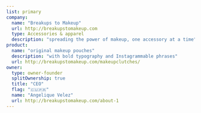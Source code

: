 ```yaml
---
list: primary
company:
  name: "Breakups to Makeup"
  url: http://breakupstomakeup.com
  type: Accessories & apparel
  description: "spreading the power of makeup, one accessory at a time"
product:
  name: "original makeup pouches"
  description: "with bold typography and Instagrammable phrases"
  url: http://breakupstomakeup.com/makeupclutches/
owner:
  type: owner-founder
  splitOwnership: true
  title: "CEO"
  flag: "🇨🇺🇵🇷"
  name: "Angelique Velez"
  url: http://breakupstomakeup.com/about-1
---
```


